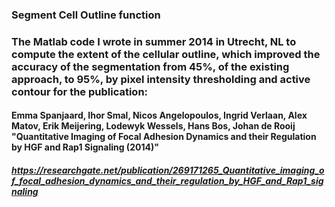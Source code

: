 ### Segment Cell Outline function 

### The Matlab code I wrote in summer 2014 in Utrecht, NL to compute the extent of the cellular outline, which improved the accuracy of the segmentation from 45%, of the existing approach, to 95%, by pixel intensity thresholding and active contour for the publication:

#### Emma Spanjaard, Ihor Smal, Nicos Angelopoulos, Ingrid Verlaan, Alex Matov, Erik Meijering, Lodewyk Wessels, Hans Bos, Johan de Rooij "Quantitative Imaging of Focal Adhesion Dynamics and their Regulation by HGF and Rap1 Signaling (2014)"

##### https://researchgate.net/publication/269171265_Quantitative_imaging_of_focal_adhesion_dynamics_and_their_regulation_by_HGF_and_Rap1_signaling
